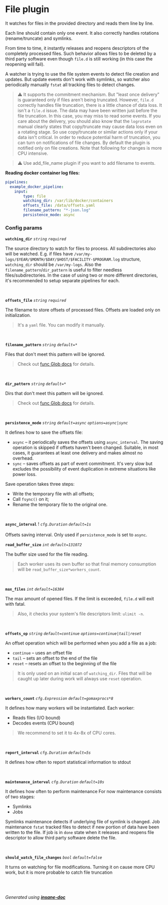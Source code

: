 # File plugin
It watches for files in the provided directory and reads them line by line.

Each line should contain only one event. It also correctly handles rotations (rename/truncate) and symlinks.

From time to time, it instantly releases and reopens descriptors of the completely processed files.
Such behavior allows files to be deleted by a third party software even though `file.d` is still working (in this case the reopening will fail).

A watcher is trying to use the file system events to detect file creation and updates.
But update events don't work with symlinks, so watcher also periodically manually `fstat` all tracking files to detect changes.

> ⚠ It supports the commitment mechanism. But "least once delivery" is guaranteed only if files aren't being truncated.
> However, `file.d` correctly handles file truncation, there is a little chance of data loss.
> It isn't a `file.d` issue. The data may have been written just before the file truncation. In this case, you may miss to read some events.
> If you care about the delivery, you should also know that the `logrotate` manual clearly states that copy/truncate may cause data loss even on a rotating stage.
> So use copy/truncate or similar actions only if your data isn't critical.
> In order to reduce potential harm of truncation, you can turn on notifications of file changes.
> By default the plugin is notified only on file creations. Note that following for changes is more CPU intensive.

> ⚠ Use add_file_name plugin if you want to add filename to events.

**Reading docker container log files:**
```yaml
pipelines:
  example_docker_pipeline:
    input:
        type: file
        watching_dir: /var/lib/docker/containers
        offsets_file: /data/offsets.yaml
        filename_pattern: "*-json.log"
        persistence_mode: async
```

### Config params
**`watching_dir`** *`string`* *`required`* 

The source directory to watch for files to process. All subdirectories also will be watched. E.g. if files have
`/var/my-logs/$YEAR/$MONTH/$DAY/$HOST/$FACILITY-$PROGRAM.log` structure, `watching_dir` should be `/var/my-logs`.
Also the `filename_pattern`/`dir_pattern` is useful to filter needless files/subdirectories. In the case of using two or more
different directories, it's recommended to setup separate pipelines for each.

<br>

**`offsets_file`** *`string`* *`required`* 

The filename to store offsets of processed files. Offsets are loaded only on initialization.
> It's a `yaml` file. You can modify it manually.

<br>

**`filename_pattern`** *`string`* *`default=*`* 

Files that don't meet this pattern will be ignored.
> Check out [func Glob docs](https://golang.org/pkg/path/filepath/#Glob) for details.

<br>

**`dir_pattern`** *`string`* *`default=*`* 

Dirs that don't meet this pattern will be ignored.
> Check out [func Glob docs](https://golang.org/pkg/path/filepath/#Glob) for details.

<br>

**`persistence_mode`** *`string`* *`default=async`* *`options=async|sync`* 

It defines how to save the offsets file:
*  `async` – it periodically saves the offsets using `async_interval`. The saving operation is skipped if offsets haven't been changed. Suitable, in most cases, it guarantees at least one delivery and makes almost no overhead.
*  `sync` – saves offsets as part of event commitment. It's very slow but excludes the possibility of event duplication in extreme situations like power loss.

Save operation takes three steps:
*  Write the temporary file with all offsets;
*  Call `fsync()` on it;
*  Rename the temporary file to the original one.

<br>

**`async_interval`** ! *`cfg.Duration`*  *`default=1s`*    <br> <br> Offsets saving interval. Only used if `persistence_mode` is set to `async`.
<br>

**`read_buffer_size`** *`int`* *`default=131072`* 

The buffer size used for the file reading.
> Each worker uses its own buffer so that final memory consumption will be `read_buffer_size*workers_count`.

<br>

**`max_files`** *`int`* *`default=16384`* 

The max amount of opened files. If the limit is exceeded, `file.d` will exit with fatal.
> Also, it checks your system's file descriptors limit: `ulimit -n`.

<br>

**`offsets_op`** *`string`* *`default=continue`* *`options=continue|tail|reset`* 

An offset operation which will be performed when you add a file as a job:
*  `continue` – uses an offset file
*  `tail` – sets an offset to the end of the file
*  `reset` – resets an offset to the beginning of the file
> It is only used on an initial scan of `watching_dir`. Files that will be caught up later during work will always use `reset` operation.

<br>

**`workers_count`** *`cfg.Expression`* *`default=gomaxprocs*8`* 

It defines how many workers will be instantiated.
Each worker:
* Reads files (I/O bound)
* Decodes events (CPU bound)
> We recommend to set it to 4x-8x of CPU cores.

<br>

**`report_interval`** *`cfg.Duration`* *`default=5s`* 

It defines how often to report statistical information to stdout

<br>

**`maintenance_interval`** *`cfg.Duration`* *`default=10s`* 

It defines how often to perform maintenance
For now maintenance consists of two stages:
* Symlinks
* Jobs

Symlinks maintenance detects if underlying file of symlink is changed.
Job maintenance `fstat` tracked files to detect if new portion of data have been written to the file. If job is in `done` state when it releases and reopens file descriptor to allow third party software delete the file.

<br>

**`should_watch_file_changes`** *`bool`* *`default=false`* 

It turns on watching for file modifications. Turning it on cause more CPU work, but it is more probable to catch file truncation

<br>


<br>*Generated using [__insane-doc__](https://github.com/vitkovskii/insane-doc)*